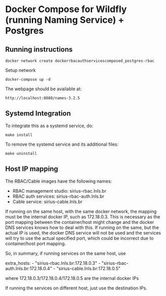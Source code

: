 # Docker Compose for Wildfly (running Naming Service) + Postgres

## Running instructions

	docker network create dockerrbacauthservicescomposed_postgres-rbac

Setup network

	docker-compose up -d

The webpage should be available at:

	http://localhost:8080/names-3.2.5

## Systemd Integration

To integrate this as a systemd service, do:

    make install

To remove the systemd service and its additional files:

    make uninstall

## Host IP mapping

The RBAC/Cable images have the following names:

  - RBAC management studio: sirius-rbac.lnls.br
  - RBAC auth services: sirius-rbac-auth.lnls.br
  - Cable service: sirius-cable.lnls.br

If running on the same host, with the same
docker network, the mapping must be the internal
docker IP, such as 172.18.0.3. This is necessary
as the port mapping between the container/host
might change and the docker DNS services knows
how to deal with this. If running on the same,
but the actual IP is used, the docker DNS service
will not be used and the services will try to
use the actual specified port, which could be
incorrect due to container/host port mapping.

So, in summary, if running services on the same
host, use

  extra_hosts:
    - "sirius-rbac.lnls.br:172.18.0.3"
    - "sirius-rbac-auth.lnls.br:172.18.0.4"
    - "sirius-cable.lnls.br:172.18.0.5"

where 172.18.0.3/172.18.0.4/172.18.0.5 are the internal
docker IPs

If running the services on different host, just use
the destination IPs.

